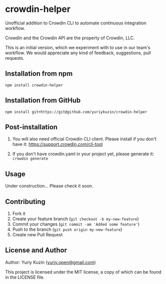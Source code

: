 # crowdin-helper

Unofficial addition to Crowdin CLI to automate continuous integration workflow.

Crowdin and the Crowdin API are the property of Crowdin, LLC.

This is an initial version, which we experiment with to use in our team's workflow. We would appreciate any kind of feedback, suggestions, pull requests.

## Installation from npm

`npm install crowdin-helper`

## Installation from GitHub

`npm install git+https://git@github.com/yuriykuzin/crowdin-helper`

## Post-installation

1. You will also need official Crowdin CLI client. Please install if you don't have it: https://support.crowdin.com/cli-tool

2. If you don't have crowdin.yaml in your project yet, please generate it: `crowdin generate`

## Usage

Under construction... Please check it soon.

## Contributing

1. Fork it
2. Create your feature branch (`git checkout -b my-new-feature`)
3. Commit your changes (`git commit -am 'Added some feature'`)
4. Push to the branch (`git push origin my-new-feature`)
5. Create new Pull Request

## License and Author

Author: Yuriy Kuzin (yuriy.open@gmail.com)

This project is licensed under the MIT license, a copy of which can be found in the LICENSE file.